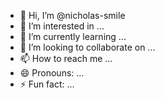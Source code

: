 - 👋 Hi, I’m @nicholas-smile
- 👀 I’m interested in ...
- 🌱 I’m currently learning ...
- 💞️ I’m looking to collaborate on ...
- 📫 How to reach me ...
- 😄 Pronouns: ...
- ⚡ Fun fact: ...

<!---
nicholas-smile/nicholas-smile is a ✨ special ✨ repository because its `README.md` (this file) appears on your GitHub profile.
You can click the Preview link to take a look at your changes.
--->
